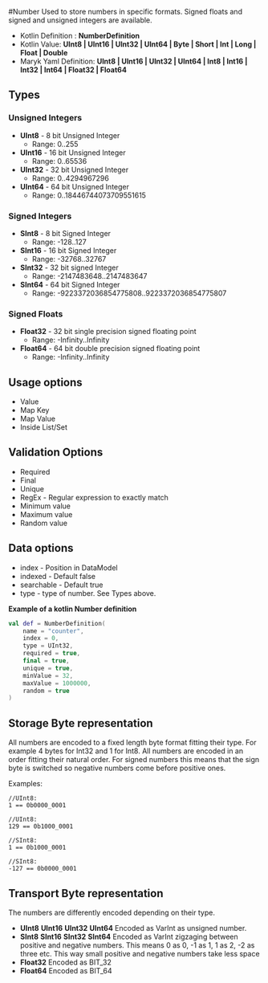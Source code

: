 #Number
Used to store numbers in specific formats. Signed floats and signed and 
unsigned integers are available.

- Kotlin Definition : **NumberDefinition**
- Kotlin Value: **UInt8 | UInt16 | UInt32 | UInt64 | Byte | 
                Short | Int | Long | Float | Double**
- Maryk Yaml Definition: **UInt8 | UInt16 | UInt32 | UInt64 | Int8 | 
Int16 | Int32 | Int64 | Float32 | Float64**

## Types

### Unsigned Integers
- **UInt8** - 8 bit Unsigned Integer 
    * Range: 0..255
- **UInt16** - 16 bit Unsigned Integer 
    * Range: 0..65536
- **UInt32** - 32 bit Unsigned Integer 
    * Range: 0..4294967296
- **UInt64** - 64 bit Unsigned Integer 
    * Range: 0..18446744073709551615

### Signed Integers
- **SInt8** - 8 bit Signed Integer 
    * Range: -128..127
- **SInt16** - 16 bit Signed Integer 
    * Range: -32768..32767
- **SInt32** - 32 bit signed Integer 
    * Range: -2147483648..2147483647
- **SInt64** - 64 bit Signed Integer 
    * Range: -9223372036854775808..9223372036854775807

### Signed Floats
- **Float32** - 32 bit single precision signed floating point 
    * Range: -Infinity..Infinity
- **Float64** - 64 bit double precision signed floating point 
    * Range: -Infinity..Infinity

## Usage options
- Value
- Map Key
- Map Value
- Inside List/Set

## Validation Options
- Required
- Final
- Unique
- RegEx - Regular expression to exactly match
- Minimum value
- Maximum value
- Random value

## Data options
- index - Position in DataModel 
- indexed - Default false
- searchable - Default true
- type - type of number. See Types above.

**Example of a kotlin Number definition**
```kotlin
val def = NumberDefinition(
    name = "counter",
    index = 0,
    type = UInt32,
    required = true,
    final = true,
    unique = true,
    minValue = 32,
    maxValue = 1000000,
    random = true
)
```

## Storage Byte representation
All numbers are encoded to a fixed length byte format fitting their type. 
For example 4 bytes for Int32 and 1 for Int8. All numbers are encoded in
an order fitting their natural order. For signed numbers this means that 
the sign byte is switched so negative numbers come before positive ones.

Examples:

```
//UInt8:
1 == 0b0000_0001

//UInt8:
129 == 0b1000_0001

//SInt8:
1 == 0b1000_0001

//SInt8:
-127 == 0b0000_0001

``` 

## Transport Byte representation
The numbers are differently encoded depending on their type.

 - **UInt8** **UInt16** **UInt32** **UInt64** Encoded as VarInt as unsigned
 number.
 - **SInt8** **SInt16** **SInt32** **SInt64** Encoded as VarInt zigzaging
 between positive and negative numbers. This means 0 as 0, -1 as 1, 1 as 2,
 -2 as three etc. This way small positive and negative numbers take less space
 - **Float32** Encoded as BIT_32
 - **Float64** Encoded as BIT_64